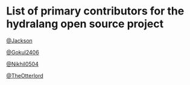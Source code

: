 # List of primary contributors for the hydralang open source project
[@Jackson](https://github.com/jacks0n9)

[@Gokul2406](https://github.com/Gokul2406)

[@Nikhil0504](https://github.com/Nikhil0504)

[@TheOtterlord](https://github.com/TheOtterlord)

